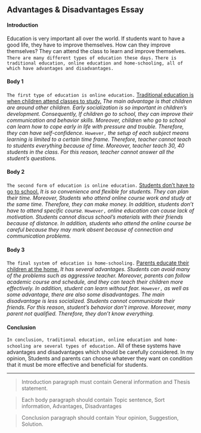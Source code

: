 ## Advantages & Disadvantages Essay

#### Introduction
Education is very important all over the world. If students want to have a good life, they have to improve themselves. 
How can they improve themselves? They can attend the class to learn and improve themselves. 
`There are many different types of education these days.` `There is traditional education, online education and home-schooling, all of which have advantages and disadvantages.`

#### Body 1 
`The first type of education is online education.` <ins>Traditional education is when children attend classes to study.</ins> 
_The main advantage is that children are around other children. Early socialization is so important in children’s development. 
Consequently, If children go to school, they can improve their communication and behavior skills. 
Moreover, children who go to school can learn how to cope early in life with pressure and trouble. 
Therefore, they can have self-confidence._ `However,` _the setup of each subject means learning is limited to a certain time frame. 
Therefore, teacher cannot teach to students everything because of time. Moreover, teacher teach 30, 40 students in the class. 
For this reason, teacher cannot answer all the student’s questions._ 

#### Body 2
`The second form of education is online education.` <ins>Students don’t have to go to school.</ins> _It is so convenience and flexible for students. 
They can plan their time. Moreover, Students who attend online course work and study at the same time. Therefore, they can make money. 
In addition, students don’t have to attend specific course._ `However,` _online education can cause lack of motivation. 
Students cannot discus school’s materials with their friends because of distance. 
In addition, students who attend the online course be careful because they may mark absent because of connection and communication problems._

#### Body 3
`The final system of education is home-schooling.` <ins>Parents educate their children at the home.</ins> _It has several advantages. 
Students can avoid many of the problems such as aggressive teacher. Moreover, parents can follow academic course and schedule, 
and they can teach their children more effectively. In addition, student can learn without fear._ 
`However,` _as well as some advantage, there are also some disadvantages. The main disadvantage is less socialized. 
Students cannot communicate their friends. For this reason, student’s behavior don’t improve. Moreover, many parent not qualified. 
Therefore, they don’t know everything._

#### Conclusion
`In conclusion, traditional education, online education and home-schooling are several types of education.` 
All of these systems have advantages and disadvantages which should be carefully considered. 
In my opinion, Students and parents can choose whatever they want on condition that it must be more effective and beneficial for students.

---

> Introduction paragraph must contain General information and Thesis statement.

> Each body paragraph should contain Topic sentence, Sort information, Advantages, Disadvantages

> Conclusion paragraph should contain Your opinion, Suggestion, Solution.

